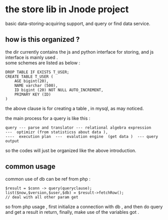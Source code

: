 the store lib in Jnode project 
==

basic data-storing-acquiring support, and query or find data service. 

how is this organized ?
--

the dir currently contains the js and python interface for storing, and js interface is mainly used .   
some schemes are listed as below :

	DROP TABLE IF EXISTS T_USER;
	CREATE TABLE T_USER (
		AGE bigint(20),
		NAME varchar (500),
		ID bigint (20) NOT NULL AUTO_INCREMENT,
		PRIMARY KEY (ID)
	)

the above clause is for creating a table , in mysql, as may noticed. 

the main process for a query is like this :

	query --- parse and translator --- relational algebra expression   
	---  optimizr (from statisticss about data ),   
	----  execution plan  ---  evalution engine  (get data )  --- query output 


so the codes will just be organized like the above introduction. 


common usage 
--

common use of db can be ref from php :  
	
	$result = $conn -> query(queryclause);
	list($now,$version,$user,$db) = $result->fetchRow();
	// deal with all other param get 

so from php usage , first initialize a connection with db , and then do query and get a result in return, finally, make use of the variables got . 


